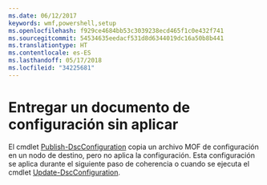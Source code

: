 ```yaml
---
ms.date: 06/12/2017
keywords: wmf,powershell,setup
ms.openlocfilehash: f929ce4684bb53c3039238ecd465f1c0e432f741
ms.sourcegitcommit: 54534635eedacf531d8d6344019dc16a50b8b441
ms.translationtype: HT
ms.contentlocale: es-ES
ms.lasthandoff: 05/17/2018
ms.locfileid: "34225681"
---
```

# <a name="deliver-a-configuration-document-without-applying"></a>Entregar un documento de configuración sin aplicar

El cmdlet [Publish-DscConfiguration](https://technet.microsoft.com/library/mt517875.aspx) copia un archivo MOF de configuración en un nodo de destino, pero no aplica la configuración.
Esta configuración se aplica durante el siguiente paso de coherencia o cuando se ejecuta el cmdlet [Update-DscConfiguration](https://technet.microsoft.com/library/mt143541.aspx).
